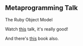 Metaprogramming Talk
--------------------


The Ruby Object Model

Watch [this](http://scotland-on-rails.s3.amazonaws.com/2A04_DaveThomas-SOR.mp4) talk, it's really good!


And there's [this](http://pragprog.com/book/ppmetr/metaprogramming-ruby) book also.
